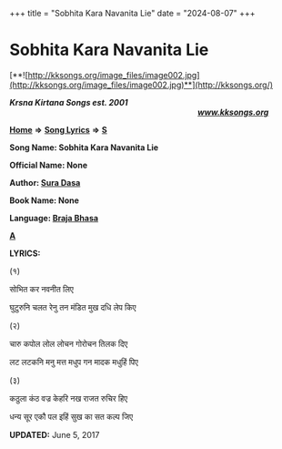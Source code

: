 +++
title = "Sobhita Kara Navanita Lie"
date = "2024-08-07"
+++

# Sobhita Kara Navanita Lie
[**![http://kksongs.org/image_files/image002.jpg](http://kksongs.org/image_files/image002.jpg)**](http://kksongs.org/)

**_Krsna Kirtana Songs est. 2001_**                                                                                                                                                **_www.kksongs.org_**

**[Home](http://kksongs.org/)** **⇒** **[Song Lyrics](http://kksongs.org/lyrics.html)** **⇒** **[S](http://kksongs.org/songs/song_s.html)**

**Song Name: Sobhita Kara Navanita Lie**

**Official Name: None**

**Author: [Sura Dasa](http://kksongs.org/authors/list/suradasa.html)**

**Book Name: None**

**Language: [Braja Bhasa](http://kksongs.org/language/list/braja_bhasa.html)**

**[A](http://kksongs.org/songs/s/sobhitakaranavanita.html)**

**LYRICS:**

(१)

सोभित कर नवनीत लिए

घुटुरुनि चलत रेनु तन मंडित मुख दधि लेप किए

(२)

चारु कपोल लोल लोचन गोरोचन तिलक दिए

लट लटकनि मनु मत्त मधुप गन मादक मधुहिं पिए

(३)

कठुला कंठ वज्र केहरि नख राजत रुचिर हिए

धन्य सूर एकौ पल इहिं सुख का सत कल्प जिए

**UPDATED:** June 5, 2017